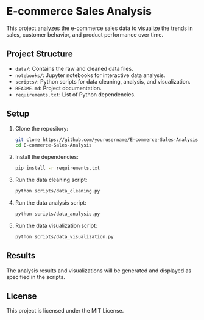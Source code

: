# E-commerce Sales Analysis

This project analyzes the e-commerce sales data to visualize the trends in sales, customer behavior, and product performance over time.

## Project Structure

- `data/`: Contains the raw and cleaned data files.
- `notebooks/`: Jupyter notebooks for interactive data analysis.
- `scripts/`: Python scripts for data cleaning, analysis, and visualization.
- `README.md`: Project documentation.
- `requirements.txt`: List of Python dependencies.

## Setup

1. Clone the repository:
    ```bash
    git clone https://github.com/yourusername/E-commerce-Sales-Analysis.git
    cd E-commerce-Sales-Analysis
    ```

2. Install the dependencies:
    ```bash
    pip install -r requirements.txt
    ```

3. Run the data cleaning script:
    ```bash
    python scripts/data_cleaning.py
    ```

4. Run the data analysis script:
    ```bash
    python scripts/data_analysis.py
    ```

5. Run the data visualization script:
    ```bash
    python scripts/data_visualization.py
    ```

## Results

The analysis results and visualizations will be generated and displayed as specified in the scripts.

## License

This project is licensed under the MIT License.
